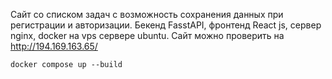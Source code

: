 Сайт со списком задач с возможность сохранения данных при регистрации и авторизации. Бекенд FasstAPI, фронтенд React js, сервер nginx, docker на vps сервере ubuntu. Сайт можно проверить на http://194.169.163.65/
```
docker compose up --build
